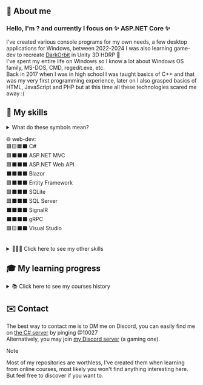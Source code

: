 ## 🛂 About me  
### Hello, I'm ? and currently I focus on ✨ **ASP.NET Core** ✨
I've created various console programs for my own needs, a few desktop applications for Windows, between 2022-2024 I was also learning game-dev to recreate [DarkOrbit](https://en.wikipedia.org/wiki/DarkOrbit) in Unity 3D HDRP 🚀  
I've spent my entire life on Windows so I know a lot about Windows OS family, MS-DOS, CMD, regedit.exe, etc.  
Back in 2017 when I was in high school I was taught basics of C++ and that was my very first programming experience, later on I also grasped basics of HTML, JavaScript and PHP but at this time all these technologies scared me away :(

## 🔧 My skills
<details>
<summary>What do these symbols mean?</summary>

⬛⬛⬛⬛ No skill  
🟩⬛⬛⬛ Beginner  
🟩🟨⬛⬛ Intermediate  
🟩🟨🟧⬛ Advanced  
🟩🟨🟧🟥 Expert
</details>

🌐 web-dev:  
🟩🟨🟧⬛ C#  
🟩⬛⬛⬛ ASP.NET MVC  
🟩⬛⬛⬛ ASP.NET Web API  
⬛⬛⬛⬛ Blazor  
🟩⬛⬛⬛ Entity Framework  
🟩⬛⬛⬛ SQLite  
🟩⬛⬛⬛ SQL Server  
⬛⬛⬛⬛ SignalR  
⬛⬛⬛⬛ gRPC  
🟩🟨⬛⬛ Visual Studio  
<br/>
<details>
<summary>🧑🏻‍💻 Click here to see my other skills</summary>

🟩🟨⬛⬛ .NET  
🟩🟨⬛⬛ Windows Forms  
🟩⬛⬛⬛ Windows Presentation Foundation  
🟩🟨⬛⬛ Unity 3D  
🟩🟨🟧⬛ Windows  
🟩⬛⬛⬛ VMware vSphere  
🟩⬛⬛⬛ Nutanix Prism  
🟩⬛⬛⬛ C++  
🟩⬛⬛⬛ Ubuntu  
🟩🟨🟧⬛ Android  
🟩🟨⬛⬛ ServiceNow  
🟩🟨🟧⬛ Math  
🟩🟨⬛⬛ Notepad++  
🟩🟨🟧⬛ Videos editing  
🟩🟨⬛⬛ Excel  
🟩🟨🟧⬛ Outlook  
<br/>
very other skills:  
🟩🟨🟧⬛ English 🇺🇸  
🟩🟨🟧🟥 Polish 🇵🇱  
🟩⬛⬛⬛ German 🇩🇪  
🟩🟨🟧⬛ Discord  
🟩🟨⬛⬛ Rubik's Cube solving  
🟩🟨⬛⬛ Juggling  
🟩🟨🟧⬛ Bicycle riding  
🟩🟨⬛⬛ Swimming  
⬛⬛⬛⬛ Social skills  
</details>

## 🎓 My learning progress  

<details>
<summary>📚 Click here to see my courses history</summary>

| finished | tech | course title | platform | remarks |
|:---:|:---:|:---:|:---:|:---:|
|planned|<img src="icons/Blazor.png" alt="Blazor" align="center"/>|ASP.NET Core 6 Blazor Fundamentals|<img src="icons/Psight.png" align="center"/> [Pluralsight](https://www.pluralsight.com/courses/asp-dot-net-core-6-blazor-fundamentals)||
|planned|<img src="icons/dotNet.png" alt=".NET" align="center"/>|Debugging and Error Handling in ASP.NET Core Web API|<img src="icons/Psight.png" align="center"/> [Pluralsight](https://www.pluralsight.com/courses/asp-dot-net-core-6-web-api-debugging-error-handling)||
|planned|<img src="icons/dotNet.png" alt=".NET" align="center"/>|Dependency Injection in .NET 8 and ASP.NET Core|<img src="icons/Udemy.png" align="center"/> [Udemy](https://www.udemy.com/course/dependency-injection-in-net-core-2-and-aspnet-core-2/)||
|in progress|<img src="icons/dotNet.png" alt=".NET" align="center"/>|From Zero to Hero: REST APIs in .NET|<img src="icons/Dometrain.png" align="center"/> [Dometrain](https://dometrain.com/course/from-zero-to-hero-rest-apis-in-asp-net-core/)||
|in progress|<img src="icons/dotNet.png" alt=".NET" align="center"/>|ASP.NET Core Web API Fundamentals|<img src="icons/Psight.png" align="center"/> [Pluralsight](https://www.pluralsight.com/courses/asp-dot-net-core-6-web-api-fundamentals)||
|2025-02-25|<img src="icons/C_2023.png" alt="C#" align="center"/>|Advanced Topics in C#|<img src="icons/Udemy.png" align="center"/> [Udemy](https://www.udemy.com/course/advanced-topics-csharp/)|retaken|
|2025-02-16|<img src="icons/C_2023.png" alt="C#" align="center"/>|Asynchronous Programming in C#|<img src="icons/Psight.png" align="center"/> [Pluralsight](https://www.pluralsight.com/courses/c-sharp-10-asynchronous-programming)||
|2025-01-11|<img src="icons/git.png" align="center"/>|Working with Git and GitHub in Visual Studio 2022|<img src="icons/Psight.png" align="center"/> [Pluralsight](https://www.pluralsight.com/courses/visual-studio-2022-working-git-github)||
|2025-01-08|<img src="icons/git.png" align="center"/>|GitHub Foundations: Git and GitHub|<img src="icons/Psight.png" align="center"/> [Pluralsight](https://www.pluralsight.com/courses/github-foundations-git-github)||
|2025-01-03|<img src="icons/dotNet.png" alt=".NET" align="center"/>|ASP.NET Core Fundamentals|<img src="icons/Psight.png" align="center"/> [Pluralsight](https://www.pluralsight.com/courses/asp-dot-net-core-6-fundamentals)||
|2024-11-02|<img src="icons/dotNet.png" alt=".NET" align="center"/>|ASP.NET Core: Big Picture|<img src="icons/Psight.png" align="center"/> [Pluralsight](https://www.pluralsight.com/courses/asp-dot-net-core-6-big-picture)||
|2024-10-13|<img src="icons/dotNet.png" alt=".NET" align="center"/>|Back-end Web Development with .NET for Beginners|<img src="icons/ytSmaller.png" align="center"/> [YouTube](https://youtube.com/playlist?list=PLdo4fOcmZ0oWunQnm3WnZxJrseIw2zSAk&si=EmYP8v2kxhXwtQKI)||
|2024-09-11|<img src="icons/dotNet.png" alt=".NET" align="center"/>|.NET BCL: Big Picture|<img src="icons/Psight.png" align="center"/> [Pluralsight](https://www.pluralsight.com/courses/dot-net-6-bcl-big-picture)||
|2024-07-24|<img src="icons/VisualStudio.png" alt="Visual Studio" align="center"/>|C# Developers: Double Your Coding Speed with Visual Studio|<img src="icons/Udemy.png" align="center"/> [Udemy](https://www.udemy.com/course/visual-studio-tips-tricks/)||
|2024-05-26|🖥️|COMPUTER SCIENCE explained in 17 Minutes|<img src="icons/ytSmaller.png" align="center"/> [YouTube](https://youtu.be/CxGSnA-RTsA)||
|2024-??-??|<img src="icons/WS2022.png" alt="Windows" align="center"/>|Windows Server 2022 Administration|<img src="icons/Udemy.png" align="center"/> [Udemy](https://www.udemy.com/course/windows-server-2022-administration-d/)|didn't finish|
|2023-12-27|<img src="icons/C_2023.png" alt="C#" align="center"/>|Advanced Topics in C#|<img src="icons/Udemy.png" align="center"/> [Udemy](https://www.udemy.com/course/advanced-topics-csharp/)||
|2023-12-02|<img src="icons/Unity.png" alt="Unity" align="center"/>|SOLID Programming: Single Responsibility Principle in Unity|<img src="icons/Coursera.png" align="center"/> [Coursera](https://www.coursera.org/learn/solid-programing-single-responsibility-principle-unity)|removed|
|2023-07-25|<img src="icons/Unity.png" alt="Unity" align="center"/>|Manipulate Object Properties with C# in Unity|<img src="icons/Coursera.png" align="center"/> [Coursera](https://www.coursera.org/projects/manipulate-object-properties-c-sharp-unity)|removed|
|2023-07-24|<img src="icons/Unity.png" alt="Unity" align="center"/>|Control physics with C# in Unity|<img src="icons/Coursera.png" align="center"/> [Coursera](https://www.coursera.org/projects/controlling-physics-c-sharp-unity)|removed|
|2023-06-11|<img src="icons/Unity.png" alt="Unity" align="center"/>|Import Any Asset from Anywhere Into Unity|<img src="icons/Coursera.png" align="center"/> [Coursera](https://www.coursera.org/learn/import-any-asset-into-unity)|removed|
|2023-06-10|<img src="icons/Unity.png" alt="Unity" align="center"/>|Object-Pooling with C# in Unity|<img src="icons/Coursera.png" align="center"/> [Coursera](https://www.coursera.org/projects/object-pooling-c-sharp-unity)|removed|
|2023-05-25|<img src="icons/Unity.png" alt="Unity" align="center"/>|Intermediate Object-Oriented Programming for Unity Games|<img src="icons/Coursera.png" align="center"/> [Coursera](https://www.coursera.org/learn/intermediate-object-oriented-programming-unity-games)||
|2023-05-18|<img src="icons/Unity.png" alt="Unity" align="center"/>|C# Class Development|<img src="icons/Coursera.png" align="center"/> [Coursera](https://www.coursera.org/learn/csharp-class-development)||
|2023-05-16|<img src="icons/Unity.png" alt="Unity" align="center"/>|Create an FPS Weapon in Unity (Part 2 - Firing Effects)|<img src="icons/Coursera.png" align="center"/> [Coursera](https://www.coursera.org/projects/create-fps-weapon-unity-firing-effects)|removed|
|2023-05-12|<img src="icons/Unity.png" alt="Unity" align="center"/>|Create an FPS Weapon in Unity (Part 1 - Revolver)|<img src="icons/Coursera.png" align="center"/> [Coursera](https://www.coursera.org/projects/create-fps-weapon-unity-revolver)|removed|
|2023-05-01|<img src="icons/Unity.png" alt="Unity" align="center"/>|Save and Load Files with C# in Unity|<img src="icons/Coursera.png" align="center"/> [Coursera](https://www.coursera.org/projects/save-load-files-c-sharp-unity)|removed|
|2023-04-27|<img src="icons/C_2023.png" alt="C#" align="center"/>|SOLID Principles for C# Developers|<img src="icons/Psight.png" align="center"/> [Pluralsight](https://www.pluralsight.com/courses/csharp-solid-principles)||
|2023-04-26|<img src="icons/C_2023.png" alt="C#" align="center"/>|C# 9: Getting Started|<img src="icons/Psight.png" align="center"/> [Pluralsight](https://www.pluralsight.com/courses/c-sharp-getting-started)||
|2023-04-25|<img src="icons/Unity.png" alt="Unity" align="center"/>|Using Interfaces with C# in Unity|<img src="icons/Coursera.png" align="center"/> [Coursera](https://www.coursera.org/projects/using-interfaces-c-sharp-unity)|removed|
|2023-04-24|<img src="icons/Unity.png" alt="Unity" align="center"/>|Set up Post-Processing in Unity|<img src="icons/Coursera.png" align="center"/> [Coursera](https://www.coursera.org/projects/post-processing-unity)|removed|
|2023-04-22|<img src="icons/Unity.png" alt="Unity" align="center"/>|Getting Started with Cloth System in Unity 2021|<img src="icons/Coursera.png" align="center"/> [Coursera](https://www.coursera.org/projects/getting-started-cloth-system-unity)|removed|
|2022-11-10|<img src="icons/dotNet.png" alt=".NET" align="center"/>|.NET 6 Desktop Development: Big Picture|<img src="icons/Psight.png" align="center"/> [Pluralsight](https://www.pluralsight.com/courses/dot-net-6-desktop-development-big-picture)||
|2022-10-19|<img src="icons/C_2023.png" alt="C#" align="center"/>|Learn to Code using C# on VS Code|<img src="icons/Coursera.png" align="center"/> [Coursera](https://www.coursera.org/learn/learn-code-csharp-vscode)|removed|
|2022-09-29|<img src="icons/Unity.png" alt="Unity" align="center"/>|C# Scripting in Unity: Script Optimization|<img src="icons/Psight.png" align="center"/> [Pluralsight](https://www.pluralsight.com/courses/unity-csharp-scripting-script-optimization)|retired|
|2022-08-01|<img src="icons/Unity.png" alt="Unity" align="center"/>|Unity GameObject Singletons: Best Practices|<img src="icons/Psight.png" align="center"/> [Pluralsight](https://www.pluralsight.com/courses/unity-gameobject-singletons-best-practices)|retired|
|2022-08-01|<img src="icons/Unity.png" alt="Unity" align="center"/>|Finite State Machines in Unity|<img src="icons/Psight.png" align="center"/> [Pluralsight](https://www.pluralsight.com/courses/unity-finite-state-machines)|retired|
|2022-07-26|<img src="icons/Unity.png" alt="Unity" align="center"/>|C# Scripting in Unity: Beyond the Basics|<img src="icons/Psight.png" align="center"/> [Pluralsight](https://www.pluralsight.com/courses/unity-c-sharp-scripting-beyond-basics)|retired|
|2022-06-17|<img src="icons/Unity.png" alt="Unity" align="center"/>|Unity Physics Fundamentals|<img src="icons/Psight.png" align="center"/> [Pluralsight](https://www.pluralsight.com/courses/unity-2017-physics-fundamentals)|retired|
|2022-06-12|<img src="icons/Unity.png" alt="Unity" align="center"/>|Unity Animation Fundamentals|<img src="icons/Psight.png" align="center"/> [Pluralsight](https://www.pluralsight.com/courses/unity-go-animation-fundamentals)|retired|
|2022-05-11|<img src="icons/Unity.png" alt="Unity" align="center"/>|Unity C# Scripting Fundamentals|<img src="icons/Psight.png" align="center"/> [Pluralsight](https://www.pluralsight.com/courses/unity-2017-c-sharp-scripting-fundamentals)|retired|
|2022-05-06|<img src="icons/Unity.png" alt="Unity" align="center"/>|Unity 2018 Fundamentals|<img src="icons/Psight.png" align="center"/> [Pluralsight](https://www.pluralsight.com/courses/unity-2018-fundamentals)|retired|
|2022-03-24|<img src="icons/Unity.png" alt="Unity" align="center"/>|More C# Programming and Unity|<img src="icons/Coursera.png" align="center"/> [Coursera](https://www.coursera.org/learn/more-programming-unity)||
|2022-03-14|<img src="icons/Unity.png" alt="Unity" align="center"/>|Introduction to C# Programming and Unity|<img src="icons/Coursera.png" align="center"/> [Coursera](https://www.coursera.org/learn/introduction-programming-unity)||
|2022-02-07|<img src="icons/C_2023.png" alt="C#" align="center"/>|Building a Calculator using C# in Visual Studio|<img src="icons/Coursera.png" align="center"/> [Coursera](https://www.coursera.org/projects/buildingacalculatorinvisualstudio)|removed|

<sup>not very proud of the last one though</sup>

❗ Time is passing, it seems Coursera deletes outdated courses while Pluralsight only marks them as retired

</details>

## ✉️ Contact  
The best way to contact me is to DM me on Discord, you can easily find me on [the C# server](https://discord.gg/csharp) by pinging @10027  
Alternatively, you may join [my Discord server](https://discord.gg/46KweYnegD) (a gaming one).

> [!NOTE]
> Most of my repositories are worthless, I've created them when learning from online courses, most likely you won't find anything interesting here. But feel free to discover if you want to.